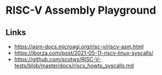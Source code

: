 # RISC-V Assembly Playground

## Links
- <https://asm-docs.microagi.org/risc-v/riscv-asm.html>
- <https://jborza.com/post/2021-05-11-riscv-linux-syscalls/>
- <https://github.com/scotws/RISC-V-tests/blob/master/docs/riscv_howto_syscalls.md>
